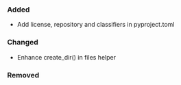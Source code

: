 ### Added

- Add license, repository and classifiers in pyproject.toml

### Changed

- Enhance create_dir() in files helper

### Removed

